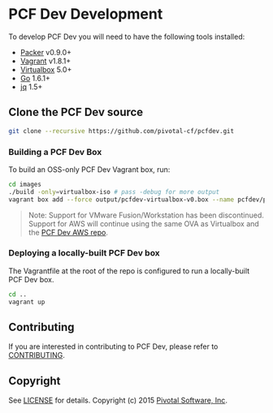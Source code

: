 # PCF Dev Development

To develop PCF Dev you will need to have the following tools installed:

- [Packer](https://www.packer.io) v0.9.0+
- [Vagrant](https://www.vagrantup.com/) v1.8.1+
- [Virtualbox](https://www.virtualbox.org/) 5.0+
- [Go](https://golang.org) 1.6.1+
- [jq](https://stedolan.github.io/jq/) 1.5+

## Clone the PCF Dev source

```bash
git clone --recursive https://github.com/pivotal-cf/pcfdev.git
```

### Building a PCF Dev Box

To build an OSS-only PCF Dev Vagrant box, run:

```bash
cd images
./build -only=virtualbox-iso # pass -debug for more output
vagrant box add --force output/pcfdev-virtualbox-v0.box --name pcfdev/pcfdev
```

> Note: Support for VMware Fusion/Workstation has been discontinued. Support for AWS will continue using the same OVA as Virtualbox and the [PCF Dev AWS repo](https://github.com/pivotal-cf/pcfdev-aws).

### Deploying a locally-built PCF Dev box

The Vagrantfile at the root of the repo is configured to run a locally-built PCF Dev box.

```bash
cd ..
vagrant up
```

## Contributing

If you are interested in contributing to PCF Dev, please refer to [CONTRIBUTING](CONTRIBUTING.md).

## Copyright

See [LICENSE](LICENSE) for details.
Copyright (c) 2015 [Pivotal Software, Inc](http://www.pivotal.io/).
